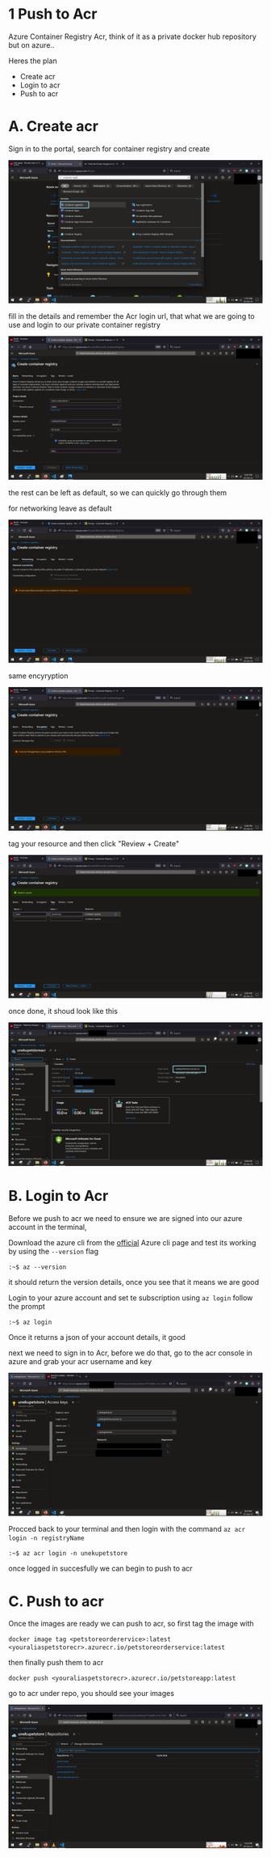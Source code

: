 <!-- @format -->

# 1 Push to Acr

Azure Container Registry Acr, think of it as a private docker hub repository but on azure..

Heres the plan

- Create acr
- Login to acr
- Push to acr

# A. Create acr

Sign in to the portal, search for container registry and create

![](images/acr1.png)

fill in the details and remember the Acr login url, that what we are going to use and login to our private container registry

![](images/acr2.png)

the rest can be left as default, so we can quickly go through them

for networking leave as default

![](images/acr3.png)

same encyryption

![](images/acr4.png)

tag your resource and then click "Review + Create"

![](images/acr5.png)

once done, it shoud look like this

![](images/acr7.png)

# B. Login to Acr

Before we push to acr we need to ensure we are signed into our azure account in the terminal,

Download the azure cli from the [official](https://learn.microsoft.com/en-us/cli/azure/install-azure-cli) Azure cli page and test its working by using the `--version` flag

```
:~$ az --version
```

it should return the version details, once you see that it means we are good

Login to your azure account and set te subscription using `az login` follow the prompt

```
:~$ az login
```

Once it returns a json of your account details, it good

next we need to sign in to Acr, before we do that, go to the acr console in azure and grab your acr username and key

![alt](images/acra01.png)

Procced back to your terminal and then login with the command `az acr login -n registryName`

```
:~$ az acr login -n unekupetstore
```

once logged in succesfully we can begin to push to acr

# C. Push to acr

Once the images are ready we can push to acr, so first tag the image with

```
docker image tag <petstoreorderervice>:latest <youraliaspetstorecr>.azurecr.io/petstoreorderservice:latest
```

then finally push them to acr

```
docker push <youraliaspetstorecr>.azurecr.io/petstoreapp:latest
```

go to acr under repo, you should see your images

![](images/buildabpa.png)
